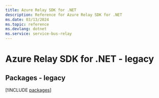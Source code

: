 ```yaml
---
title: Azure Relay SDK for .NET
description: Reference for Azure Relay SDK for .NET
ms.date: 03/13/2024
ms.topic: reference
ms.devlang: dotnet
ms.service: service-bus-relay
---
```

# Azure Relay SDK for .NET - legacy
## Packages - legacy
[!INCLUDE [packages](relay-index.md)]